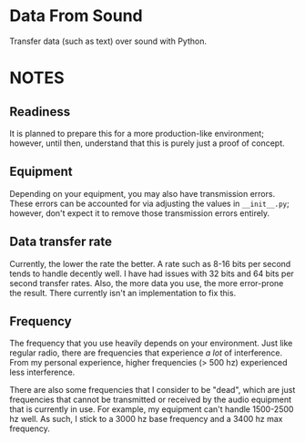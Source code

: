 # Data From Sound
Transfer data (such as text) over sound with Python.

# NOTES
## Readiness
It is planned to prepare this for a more production-like environment; however, until then, understand that this is
purely just a proof of concept. 

## Equipment
Depending on your equipment, you may also have transmission errors. These errors can be
accounted for via adjusting the values in `__init__.py`; however, don't expect it to remove those transmission errors
entirely.

## Data transfer rate
Currently, the lower the rate the better. A rate such as 8-16 bits per second tends to handle decently well. I have had
issues with 32 bits and 64 bits per second transfer rates. Also, the more data you use, the more error-prone the result.
There currently isn't an implementation to fix this.

## Frequency
The frequency that you use heavily depends on your environment. Just like regular radio, there are frequencies that
experience *a lot* of interference. From my personal experience, higher frequencies (> 500 hz) experienced less
interference.

There are also some frequencies that I consider to be "dead", which are just frequencies that cannot be transmitted or
received by the audio equipment that is currently in use. For example, my equipment can't handle 1500-2500 hz well.
As such, I stick to a 3000 hz base frequency and a 3400 hz max frequency.
